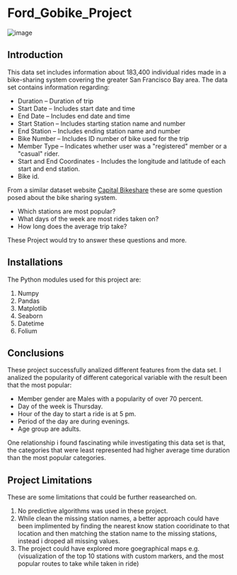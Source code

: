 # Ford_Gobike_Project

![image](https://i2.wp.com/www.dailycal.org/assets/uploads/2017/07/bikes_deborahchen_staff-copy-900x580.jpg)

## Introduction
This data set includes information about 183,400 individual rides made in a bike-sharing system covering the greater San Francisco Bay area.
The data set contains information regarding:
+ Duration – Duration of trip
+ Start Date – Includes start date and time
+ End Date – Includes end date and time
+ Start Station – Includes starting station name and number
+ End Station – Includes ending station name and number
+ Bike Number – Includes ID number of bike used for the trip
+ Member Type – Indicates whether user was a "registered" member  or a "casual" rider.
+ Start and End Coordinates - Includes the longitude and latitude of each start and end station.
+ Bike id.

From a similar dataset website [Capital Bikeshare](https://ride.capitalbikeshare.com/system-data) these are some question posed about the bike sharing system.

+ Which stations are most popular?
+ What days of the week are most rides taken on?
+ How long does the average trip take?

These Project would try to answer these questions and more.

## Installations
The Python modules used for this project are:
1. Numpy
2. Pandas
3. Matplotlib
4. Seaborn
5. Datetime
6. Folium

## Conclusions

These project successfully analized different features from the data set. I analized the popularity of different categorical variable with the result been that the most popular:
- Member gender are Males with a popularity of over 70 percent.
- Day of the week is Thursday.
- Hour of the day to start a ride is at 5 pm.
- Period of the day are during evenings.
- Age group are adults.

One relationship i found fascinating while investigating this data set is that, the categories that were least represented had higher average time duration than the most popular categories.

## Project Limitations

These are some limitations that could be further reasearched on.

1. No predictive algorithms was used in these project.
2. While clean the missing station names, a better approach could have been implimented by finding the nearest know station cooridinate to that location and then matching the station name to the missing stations, instead i droped all missing values.
3. The project could have explored more goegraphical maps e.g.(visualization of the top 10 stations with custom markers, and the most popular routes to take while taken in ride)

